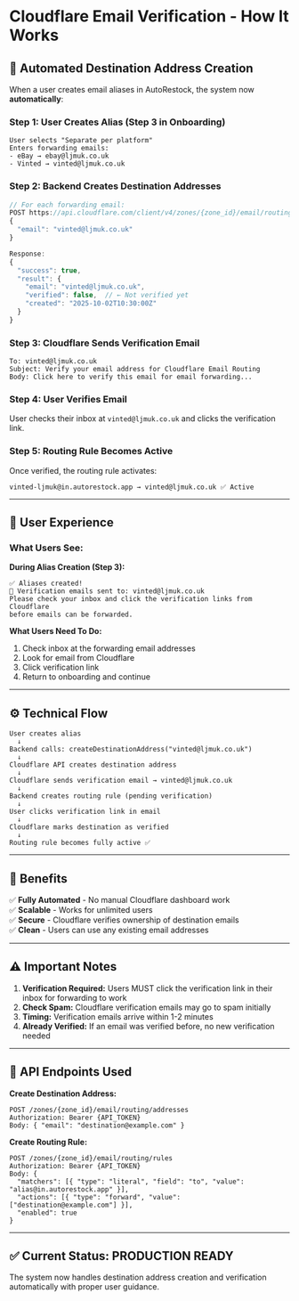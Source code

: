 # Cloudflare Email Verification - How It Works

## 🔄 Automated Destination Address Creation

When a user creates email aliases in AutoRestock, the system now **automatically**:

### Step 1: User Creates Alias (Step 3 in Onboarding)
```
User selects "Separate per platform"
Enters forwarding emails:
- eBay → ebay@ljmuk.co.uk
- Vinted → vinted@ljmuk.co.uk
```

### Step 2: Backend Creates Destination Addresses
```javascript
// For each forwarding email:
POST https://api.cloudflare.com/client/v4/zones/{zone_id}/email/routing/addresses
{
  "email": "vinted@ljmuk.co.uk"
}

Response:
{
  "success": true,
  "result": {
    "email": "vinted@ljmuk.co.uk",
    "verified": false,  // ← Not verified yet
    "created": "2025-10-02T10:30:00Z"
  }
}
```

### Step 3: Cloudflare Sends Verification Email
```
To: vinted@ljmuk.co.uk
Subject: Verify your email address for Cloudflare Email Routing
Body: Click here to verify this email for email forwarding...
```

### Step 4: User Verifies Email
User checks their inbox at `vinted@ljmuk.co.uk` and clicks the verification link.

### Step 5: Routing Rule Becomes Active
Once verified, the routing rule activates:
```
vinted-ljmuk@in.autorestock.app → vinted@ljmuk.co.uk ✅ Active
```

---

## 📧 User Experience

### What Users See:

**During Alias Creation (Step 3):**
```
✅ Aliases created! 
📧 Verification emails sent to: vinted@ljmuk.co.uk
Please check your inbox and click the verification links from Cloudflare 
before emails can be forwarded.
```

**What Users Need To Do:**
1. Check inbox at the forwarding email addresses
2. Look for email from Cloudflare
3. Click verification link
4. Return to onboarding and continue

---

## ⚙️ Technical Flow

```
User creates alias
  ↓
Backend calls: createDestinationAddress("vinted@ljmuk.co.uk")
  ↓
Cloudflare API creates destination address
  ↓
Cloudflare sends verification email → vinted@ljmuk.co.uk
  ↓
Backend creates routing rule (pending verification)
  ↓
User clicks verification link in email
  ↓
Cloudflare marks destination as verified
  ↓
Routing rule becomes fully active ✅
```

---

## 🎯 Benefits

✅ **Fully Automated** - No manual Cloudflare dashboard work  
✅ **Scalable** - Works for unlimited users  
✅ **Secure** - Cloudflare verifies ownership of destination emails  
✅ **Clean** - Users can use any existing email addresses  

---

## ⚠️ Important Notes

1. **Verification Required:** Users MUST click the verification link in their inbox for forwarding to work
2. **Check Spam:** Cloudflare verification emails may go to spam initially
3. **Timing:** Verification emails arrive within 1-2 minutes
4. **Already Verified:** If an email was verified before, no new verification needed

---

## 🔧 API Endpoints Used

**Create Destination Address:**
```
POST /zones/{zone_id}/email/routing/addresses
Authorization: Bearer {API_TOKEN}
Body: { "email": "destination@example.com" }
```

**Create Routing Rule:**
```
POST /zones/{zone_id}/email/routing/rules
Authorization: Bearer {API_TOKEN}
Body: {
  "matchers": [{ "type": "literal", "field": "to", "value": "alias@in.autorestock.app" }],
  "actions": [{ "type": "forward", "value": ["destination@example.com"] }],
  "enabled": true
}
```

---

## ✅ Current Status: PRODUCTION READY

The system now handles destination address creation and verification automatically with proper user guidance.






